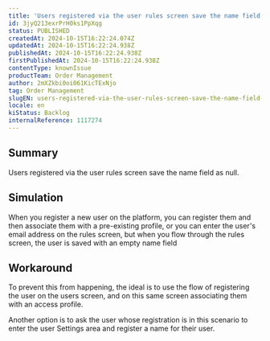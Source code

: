 ```yaml
---
title: 'Users registered via the user rules screen save the name field as null.'
id: 3jyQ213exrPrH0ks1PpXqg
status: PUBLISHED
createdAt: 2024-10-15T16:22:24.074Z
updatedAt: 2024-10-15T16:22:24.938Z
publishedAt: 2024-10-15T16:22:24.938Z
firstPublishedAt: 2024-10-15T16:22:24.938Z
contentType: knownIssue
productTeam: Order Management
author: 2mXZkbi0oi061KicTExNjo
tag: Order Management
slugEN: users-registered-via-the-user-rules-screen-save-the-name-field-as-null
locale: en
kiStatus: Backlog
internalReference: 1117274
---
```


## Summary


Users registered via the user rules screen save the name field as null.


##

## Simulation


When you register a new user on the platform, you can register them and then associate them with a pre-existing profile, or you can enter the user's email address on the rules screen, but when you flow through the rules screen, the user is saved with an empty name field


##

## Workaround


To prevent this from happening, the ideal is to use the flow of registering the user on the users screen, and on this same screen associating them with an access profile.

Another option is to ask the user whose registration is in this scenario to enter the user Settings area and register a name for their user.





